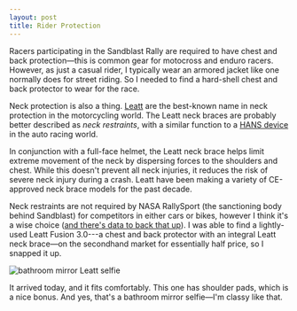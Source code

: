```yaml
---
layout: post
title: Rider Protection
---
```


Racers participating in the Sandblast Rally are required to have chest and back protection—this is common gear for motocross and enduro racers. However, as just a casual rider, I typically wear an armored jacket like one normally does for street riding. So I needed to find a hard-shell chest and back protector to wear for the race.

Neck protection is also a thing. [Leatt](https://www.leatt.com/shop/moto/neck-braces.html) are the best-known name in neck protection in the motorcycling world. The Leatt neck braces are probably better described as *neck restraints*, with a similar function to a [HANS device](https://en.wikipedia.org/wiki/HANS_device) in the auto racing world.

In conjunction with a full-face helmet, the Leatt neck brace helps limit extreme movement of the neck by dispersing forces to the shoulders and chest. While this doesn't prevent all neck injuries, it reduces the risk of severe neck injury during a crash. Leatt have been making a variety of CE-approved neck brace models for the past decade.

Neck restraints are not required by NASA RallySport (the sanctioning body behind Sandblast) for competitors in either cars or bikes, however I think it's a wise choice ([and there's data to back that up](https://www.revzilla.com/common-tread/ask-the-doc-do-neck-braces-reduce-injuries)). I was able to find a lightly-used Leatt Fusion 3.0---a chest and back protector with an integral Leatt neck brace—on the secondhand market for essentially half price, so I snapped it up.

![bathroom mirror Leatt selfie](/sandblast2019/resources/leatt-selfie.jpg "bathroom mirror Leatt selfie")

It arrived today, and it fits comfortably. This one has shoulder pads, which is a nice bonus. And yes, that's a bathroom mirror selfie—I'm classy like that.